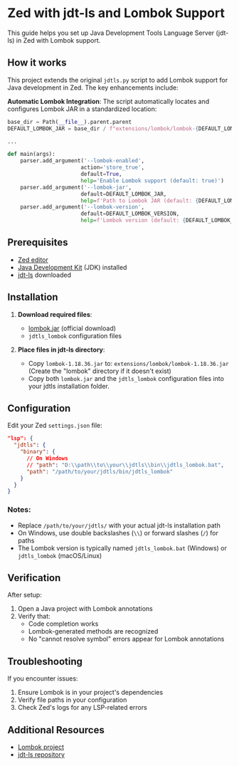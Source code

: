 # Zed with jdt-ls and Lombok Support

This guide helps you set up Java Development Tools Language Server (jdt-ls) in Zed with Lombok support.

## How it works

This project extends the original `jdtls.py` script to add Lombok support for Java development in Zed. The key enhancements include:

**Automatic Lombok Integration**: The script automatically locates and configures Lombok JAR in a standardized location:

```py
base_dir = Path(__file__).parent.parent
DEFAULT_LOMBOK_JAR = base_dir / f"extensions/lombok/lombok-{DEFAULT_LOMBOK_VERSION}.jar"

...

def main(args):
    parser.add_argument('--lombok-enabled',
                       action='store_true',
                       default=True,
                       help='Enable Lombok support (default: true)')
    parser.add_argument('--lombok-jar',
                       default=DEFAULT_LOMBOK_JAR,
                       help=f'Path to Lombok JAR (default: {DEFAULT_LOMBOK_JAR})')
    parser.add_argument('--lombok-version',
                       default=DEFAULT_LOMBOK_VERSION,
                       help=f'Lombok version (default: {DEFAULT_LOMBOK_VERSION})')
```

## Prerequisites
- [Zed editor](https://zed.dev)
- [Java Development Kit](https://openjdk.org/projects/jdk/21/) (JDK) installed
- [jdt-ls](https://projects.eclipse.org/projects/eclipse.jdt.ls) downloaded

## Installation

1. **Download required files**:
   - [lombok.jar](https://projectlombok.org/download) (official download)
   - `jdtls_lombok` configuration files

2. **Place files in jdt-ls directory**:
   - Copy `lombok-1.18.36.jar` to:
`extensions/lombok/lombok-1.18.36.jar`
(Create the "lombok" directory if it doesn't exist)
   - Copy both `lombok.jar` and the `jdtls_lombok` configuration files into your jdtls installation folder.

## Configuration

Edit your Zed `settings.json` file:

```json
"lsp": {
  "jdtls": {
    "binary": {
      // On Windows
      // "path": "D:\\path\\to\\your\\jdtls\\bin\\jdtls_lombok.bat",
      "path": "/path/to/your/jdtls/bin/jdtls_lombok"
    }
  }
}
```

### Notes:
- Replace `/path/to/your/jdtls/` with your actual jdt-ls installation path
- On Windows, use double backslashes (`\\`) or forward slashes (`/`) for paths
- The Lombok version is typically named `jdtls_lombok.bat` (Windows) or `jdtls_lombok` (macOS/Linux)

## Verification

After setup:
1. Open a Java project with Lombok annotations
2. Verify that:
   - Code completion works
   - Lombok-generated methods are recognized
   - No "cannot resolve symbol" errors appear for Lombok annotations

## Troubleshooting

If you encounter issues:
1. Ensure Lombok is in your project's dependencies
2. Verify file paths in your configuration
3. Check Zed's logs for any LSP-related errors

## Additional Resources
- [Lombok project](https://projectlombok.org)
- [jdt-ls repository](https://github.com/eclipse/eclipse.jdt.ls)
